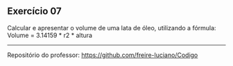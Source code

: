 ## Exercício 07
Calcular e apresentar o volume de uma
lata de óleo, utilizando a fórmula: <br>
Volume = 3.14159 * r2 * altura

---

Repositório do professor: https://github.com/freire-luciano/Codigo
